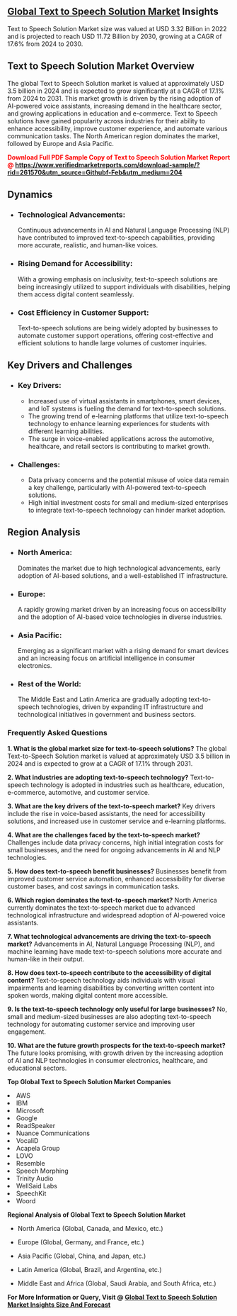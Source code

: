 <h2><a href="https://www.verifiedmarketreports.com/download-sample/?rid=261570&amp;utm_source=Githubf&amp;utm_medium=204" target="_blank">Global Text to Speech Solution Market</a> Insights</h2><p>Text to Speech Solution Market size was valued at USD 3.32 Billion in 2022 and is projected to reach USD 11.72 Billion by 2030, growing at a CAGR of 17.6% from 2024 to 2030.</p><p> <h2>Text to Speech Solution Market Overview</h2> <p>The global Text to Speech Solution market is valued at approximately USD 3.5 billion in 2024 and is expected to grow significantly at a CAGR of 17.1% from 2024 to 2031. This market growth is driven by the rising adoption of AI-powered voice assistants, increasing demand in the healthcare sector, and growing applications in education and e-commerce. Text to Speech solutions have gained popularity across industries for their ability to enhance accessibility, improve customer experience, and automate various communication tasks. The North American region dominates the market, followed by Europe and Asia Pacific.</p> <p><b><p><span class=""><span style="color: #ff0000;"><strong>Download Full PDF Sample Copy of Text to Speech Solution Market Report</strong> @ </span><a href="https://www.verifiedmarketreports.com/download-sample/?rid=261570&amp;utm_source=Githubf-Feb&amp;utm_medium=204" target="_blank">https://www.verifiedmarketreports.com/download-sample/?rid=261570&amp;utm_source=Githubf-Feb&amp;utm_medium=204</a></span></p></b></p> <h2>Dynamics</h2> <ul> <li><h3>Technological Advancements:</h3> Continuous advancements in AI and Natural Language Processing (NLP) have contributed to improved text-to-speech capabilities, providing more accurate, realistic, and human-like voices.</li> <li><h3>Rising Demand for Accessibility:</h3> With a growing emphasis on inclusivity, text-to-speech solutions are being increasingly utilized to support individuals with disabilities, helping them access digital content seamlessly.</li> <li><h3>Cost Efficiency in Customer Support:</h3> Text-to-speech solutions are being widely adopted by businesses to automate customer support operations, offering cost-effective and efficient solutions to handle large volumes of customer inquiries.</li> </ul> <h2>Key Drivers and Challenges</h2> <ul> <li><h3>Key Drivers:</h3> <ul> <li>Increased use of virtual assistants in smartphones, smart devices, and IoT systems is fueling the demand for text-to-speech solutions.</li> <li>The growing trend of e-learning platforms that utilize text-to-speech technology to enhance learning experiences for students with different learning abilities.</li> <li>The surge in voice-enabled applications across the automotive, healthcare, and retail sectors is contributing to market growth.</li> </ul> </li> <li><h3>Challenges:</h3> <ul> <li>Data privacy concerns and the potential misuse of voice data remain a key challenge, particularly with AI-powered text-to-speech solutions.</li> <li>High initial investment costs for small and medium-sized enterprises to integrate text-to-speech technology can hinder market adoption.</li> </ul> </li> </ul> <h2>Region Analysis</h2> <ul> <li><h3>North America:</h3> Dominates the market due to high technological advancements, early adoption of AI-based solutions, and a well-established IT infrastructure.</li> <li><h3>Europe:</h3> A rapidly growing market driven by an increasing focus on accessibility and the adoption of AI-based voice technologies in diverse industries.</li> <li><h3>Asia Pacific:</h3> Emerging as a significant market with a rising demand for smart devices and an increasing focus on artificial intelligence in consumer electronics.</li> <li><h3>Rest of the World:</h3> The Middle East and Latin America are gradually adopting text-to-speech technologies, driven by expanding IT infrastructure and technological initiatives in government and business sectors.</li> </ul> <h3>Frequently Asked Questions</h3> <p><b>1. What is the global market size for text-to-speech solutions?</b> The global Text-to-Speech Solution market is valued at approximately USD 3.5 billion in 2024 and is expected to grow at a CAGR of 17.1% through 2031.</p> <p><b>2. What industries are adopting text-to-speech technology?</b> Text-to-speech technology is adopted in industries such as healthcare, education, e-commerce, automotive, and customer service.</p> <p><b>3. What are the key drivers of the text-to-speech market?</b> Key drivers include the rise in voice-based assistants, the need for accessibility solutions, and increased use in customer service and e-learning platforms.</p> <p><b>4. What are the challenges faced by the text-to-speech market?</b> Challenges include data privacy concerns, high initial integration costs for small businesses, and the need for ongoing advancements in AI and NLP technologies.</p> <p><b>5. How does text-to-speech benefit businesses?</b> Businesses benefit from improved customer service automation, enhanced accessibility for diverse customer bases, and cost savings in communication tasks.</p> <p><b>6. Which region dominates the text-to-speech market?</b> North America currently dominates the text-to-speech market due to advanced technological infrastructure and widespread adoption of AI-powered voice assistants.</p> <p><b>7. What technological advancements are driving the text-to-speech market?</b> Advancements in AI, Natural Language Processing (NLP), and machine learning have made text-to-speech solutions more accurate and human-like in their output.</p> <p><b>8. How does text-to-speech contribute to the accessibility of digital content?</b> Text-to-speech technology aids individuals with visual impairments and learning disabilities by converting written content into spoken words, making digital content more accessible.</p> <p><b>9. Is the text-to-speech technology only useful for large businesses?</b> No, small and medium-sized businesses are also adopting text-to-speech technology for automating customer service and improving user engagement.</p> <p><b>10. What are the future growth prospects for the text-to-speech market?</b> The future looks promising, with growth driven by the increasing adoption of AI and NLP technologies in consumer electronics, healthcare, and educational sectors.</p> </p><p><strong>Top Global Text to Speech Solution Market Companies</strong></p><div data-test-id=""><p><li>AWS</li><li> IBM</li><li> Microsoft</li><li> Google</li><li> ReadSpeaker</li><li> Nuance Communications</li><li> VocaliD</li><li> Acapela Group</li><li> LOVO</li><li> Resemble</li><li> Speech Morphing</li><li> Trinity Audio</li><li> WellSaid Labs</li><li> SpeechKit</li><li> Woord</li></p><div><strong>Regional Analysis of&nbsp;Global Text to Speech Solution Market</strong></div><ul><li dir="ltr"><p dir="ltr">North America&nbsp;(Global, Canada, and Mexico, etc.)</p></li><li dir="ltr"><p dir="ltr">Europe (Global, Germany, and France, etc.)</p></li><li dir="ltr"><p dir="ltr">Asia Pacific&nbsp;(Global, China, and Japan, etc.)</p></li><li dir="ltr"><p dir="ltr">Latin America&nbsp;(Global, Brazil, and Argentina, etc.)</p></li><li dir="ltr">Middle East and Africa&nbsp;(Global, Saudi Arabia, and South Africa, etc.)</li></ul><p><strong>For More Information or Query, Visit @&nbsp;</strong><strong><a href="https://www.verifiedmarketreports.com/product/text-to-speech-solution-market/?utm_source=Githubf&amp;utm_medium=204" target="_blank">Global Text to Speech Solution Market Insights Size And Forecast</a></strong></p></div>
